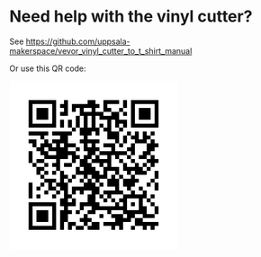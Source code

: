 # Need help with the vinyl cutter?

See https://github.com/uppsala-makerspace/vevor_vinyl_cutter_to_t_shirt_manual

Or use this QR code:

![](qr_code.png)

